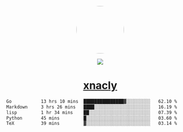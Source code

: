 <p align="center">
  <img style="border-radius: 100px" width="128" height="128" src="https://avatars.githubusercontent.com/u/47723417?v=4"/>
</p>
<p align="center">
  <img src="https://komarev.com/ghpvc/?username=xnacly&&style=flat-square"/>
</p>

<h1 align="center"><a href="https://xnacly.me"> xnacly</a> </h1>

<!--START_SECTION:waka-->

```txt
Go           13 hrs 10 mins  ███████████████▓░░░░░░░░░   62.10 %
Markdown     3 hrs 26 mins   ████░░░░░░░░░░░░░░░░░░░░░   16.19 %
lisp         1 hr 34 mins    ██░░░░░░░░░░░░░░░░░░░░░░░   07.39 %
Python       45 mins         █░░░░░░░░░░░░░░░░░░░░░░░░   03.60 %
TeX          39 mins         ▓░░░░░░░░░░░░░░░░░░░░░░░░   03.14 %
```

<!--END_SECTION:waka-->
